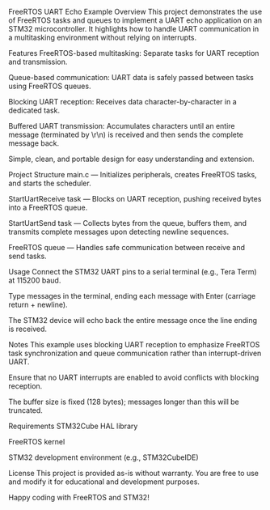 FreeRTOS UART Echo Example
Overview
This project demonstrates the use of FreeRTOS tasks and queues to implement a UART echo application on an STM32 microcontroller. It highlights how to handle UART communication in a multitasking environment without relying on interrupts.

Features
FreeRTOS-based multitasking: Separate tasks for UART reception and transmission.

Queue-based communication: UART data is safely passed between tasks using FreeRTOS queues.

Blocking UART reception: Receives data character-by-character in a dedicated task.

Buffered UART transmission: Accumulates characters until an entire message (terminated by \r\n) is received and then sends the complete message back.

Simple, clean, and portable design for easy understanding and extension.

Project Structure
main.c — Initializes peripherals, creates FreeRTOS tasks, and starts the scheduler.

StartUartReceive task — Blocks on UART reception, pushing received bytes into a FreeRTOS queue.

StartUartSend task — Collects bytes from the queue, buffers them, and transmits complete messages upon detecting newline sequences.

FreeRTOS queue — Handles safe communication between receive and send tasks.

Usage
Connect the STM32 UART pins to a serial terminal (e.g., Tera Term) at 115200 baud.

Type messages in the terminal, ending each message with Enter (carriage return + newline).

The STM32 device will echo back the entire message once the line ending is received.

Notes
This example uses blocking UART reception to emphasize FreeRTOS task synchronization and queue communication rather than interrupt-driven UART.

Ensure that no UART interrupts are enabled to avoid conflicts with blocking reception.

The buffer size is fixed (128 bytes); messages longer than this will be truncated.

Requirements
STM32Cube HAL library

FreeRTOS kernel

STM32 development environment (e.g., STM32CubeIDE)

License
This project is provided as-is without warranty. You are free to use and modify it for educational and development purposes.

Happy coding with FreeRTOS and STM32!